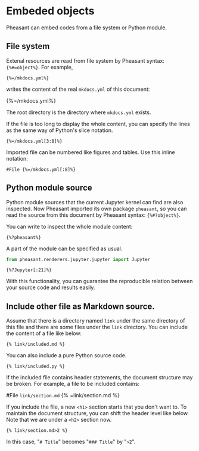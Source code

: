 # Embeded objects

Pheasant can embed codes from a file system or Python module.

## File system

Extenal resources are read from file system by Pheasant syntax: `{%#=object%}`. For example,

~~~
{%=/mkdocs.yml%}
~~~

writes the content of the real `mkdocs.yml` of this document:

{%=/mkdocs.yml%}

The root directory is the directory where `mkdocs.yml` exists.

If the file is too long to display the whole content, you can specify the lines as the same way of Python's slice notation.

~~~copy
{%=/mkdocs.yml[3:8]%}
~~~

Imported file can be numbered like figures and tables. Use this inline notation:

~~~copy
#File {%=/mkdocs.yml[:8]%}
~~~

## Python module source

Python module sources that the current Jupyter kernel can find are also inspected. Now Pheasant imported its own package `pheasant`, so you can read the source from this document by Pheasant syntax: `{%#?object%}`.

You can write to inspect the whole module content:

~~~copy
{%?pheasant%}
~~~

A part of the module can be specified as usual.

```python
from pheasant.renderers.jupyter.jupyter import Jupyter
```

~~~copy
{%?Jupyter[:21]%}
~~~

With this functionality, you can guarantee the reproducible relation between your source code and results easily.

## Include other file as Markdown source.

Assume that there is a directory named `link` under the same directory of this file and there are some files under the `link` directory. You can include the content of a file like below:

~~~copy
{% link/included.md %}
~~~

You can also include a pure Python source code.

~~~copy
{% link/included.py %}
~~~

If the included file contains header statements, the document structure may be broken. For example, a file to be included contains:

#File <code>link/section.md</code> {% =link/section.md %}

If you include the file, a new `<h1>` section starts that you don't want to. To maintain the document structure, you can shift the header level like below. Note that we are under a `<h2>` section now.

~~~
{% link/section.md>2 %}
~~~

In this case, "`# Title`" becomes "`### Title`" by "`>2`".
